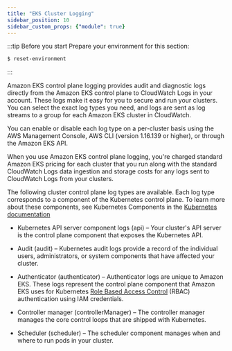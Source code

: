 ```yaml
---
title: "EKS Cluster Logging"
sidebar_position: 10
sidebar_custom_props: {"module": true}
---
```


:::tip Before you start
Prepare your environment for this section:

```bash timeout=300 wait=30
$ reset-environment 
```

:::

Amazon EKS control plane logging provides audit and diagnostic logs directly from the Amazon EKS control plane to CloudWatch Logs in your account. These logs make it easy for you to secure and run your clusters. You can select the exact log types you need, and logs are sent as log streams to a group for each Amazon EKS cluster in CloudWatch.

You can enable or disable each log type on a per-cluster basis using the AWS Management Console, AWS CLI (version 1.16.139 or higher), or through the Amazon EKS API.

When you use Amazon EKS control plane logging, you're charged standard Amazon EKS pricing for each cluster that you run along with the standard CloudWatch Logs data ingestion and storage costs for any logs sent to CloudWatch Logs from your clusters.

The following cluster control plane log types are available. Each log type corresponds to a component of the Kubernetes control plane. To learn more about these components, see Kubernetes Components in the [Kubernetes documentation](https://kubernetes.io/docs/concepts/overview/components/)


- Kubernetes API server component logs (api) – Your cluster's API server is the control plane component that exposes the Kubernetes API. 

- Audit (audit) – Kubernetes audit logs provide a record of the individual users, administrators, or system components that have affected your cluster. 

- Authenticator (authenticator) – Authenticator logs are unique to Amazon EKS. These logs represent the control plane component that Amazon EKS uses for Kubernetes [Role Based Access Control](https://kubernetes.io/docs/admin/authorization/rbac/) (RBAC) authentication using IAM credentials. 

- Controller manager (controllerManager) – The controller manager manages the core control loops that are shipped with Kubernetes. 

- Scheduler (scheduler) – The scheduler component manages when and where to run pods in your cluster. 

